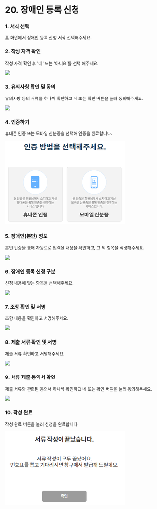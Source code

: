 # 20. 장애인 등록 신청

### 1. 서식 선택

홈 화면에서 장애인 등록 신청 서식 선택해주세요.

### 2. 작성 자격 확인

작성 자격 확인 후 '네' 또는 ‘아니요’를 선택 해주세요.

![](<../../.gitbook/assets/20. 장애인등록\_작성자격.png>)

### 3. 유의사항 확인 및 동의

유의사항 등의 서류를 하나씩 확인하고 네 또는 확인 버튼을 눌러 동의해주세요.

![](<../../.gitbook/assets/11. 한부모\_유의사항.png>)

### 4. 인증하기

휴대폰 인증 또는 모바일 신분증을 선택해 인증을 완료합니다.

![](<../../.gitbook/assets/image (3).png>)

### 5. 장애인(본인) 정보

본인 인증을 통해 자동으로 입력된 내용을 확인하고, 그 외 항목을 작성해주세요.

![](<../../.gitbook/assets/20. 장애인등록\_장애인정보.png>)

### 6. 장애인 등록 신청 구분

신청 내용에 맞는 항목을 선택해주세요.

![](<../../.gitbook/assets/20. 장애인등록\_등록신청구분.png>)

### 7. 조항 확인 및 서명

조항 내용을 확인하고 서명해주세요.

![](<../../.gitbook/assets/20. 장애인등록\_조항내용.png>)

### 8. 제출 서류 확인 및 서명

제출 서류 확인하고 서명해주세요.

![](<../../.gitbook/assets/20. 장애인등록\_제출서류.png>)

### 9. 서류 제출 동의서 확인

제출 서류와 관련된 동의서 하나씩 확인하고 네 또는 확인 버튼을 눌러 동의해주세요.

![](<../../.gitbook/assets/20. 장애인등록\_제출서류동의서.png>)

### 10. 작성 완료

작성 완료 버튼을 눌러 신청을 완료합니다.

![](<../../.gitbook/assets/image (4).png>)
